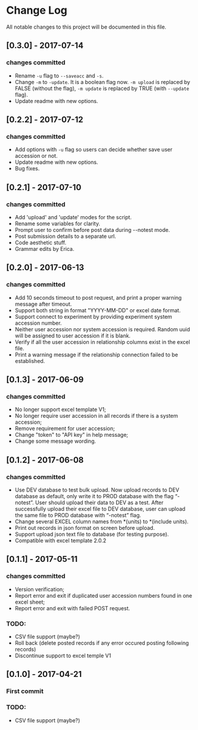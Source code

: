 # Change Log
All notable changes to this project will be documented in this file.

## [0.3.0] - 2017-07-14
### changes committed
* Rename ```-u``` flag to ```--saveacc``` and ```-s```.
* Change ```-m``` to ```-update```. It is a boolean flag now. ```-m upload``` is replaced by FALSE (without the flag), ```-m update``` is replaced by TRUE (with ```--update``` flag).
* Update readme with new options.

## [0.2.2] - 2017-07-12
### changes committed
* Add options with ```-u``` flag so users can decide whether save user accession or not.
* Update readme with new options.
* Bug fixes.

## [0.2.1] - 2017-07-10
### changes committed
* Add 'upload' and 'update' modes for the script.
* Rename some variables for clarity.
* Prompt user to confirm before post data during --notest mode.
* Post submission details to a separate url.
* Code aesthetic stuff.
* Grammar edits by Erica.

## [0.2.0] - 2017-06-13
### changes committed
* Add 10 seconds timeout to post request, and print a proper warning message after timeout.
* Support both string in format "YYYY-MM-DD" or excel date format.
* Support connect to experiment by providing experiment system accession number.
* Neither user accession nor system accession is required. Random uuid will be assigned to
user accession if it is blank.
* Verify if all the user accession in relationship columns exist in the
excel file.
* Print a warning message if the relationship connection failed to be
established.

## [0.1.3] - 2017-06-09
### changes committed
* No longer support excel template V1;
* No longer require user accession in all records if there is a system
accession;
* Remove requirement for user accession;
* Change "token" to "API key" in help message;
* Change some message wording.

## [0.1.2] - 2017-06-08
### changes committed
* Use DEV database to test bulk upload.
Now upload records to DEV database as default, only write it to PROD
database with the flag “-notest”. User should upload their data to DEV
as a test.  After successfully upload their excel file to DEV database,
user can upload the same file to PROD database with “-notest” flag.
* Change several EXCEL column names from *(units) to *(include units).
* Print out records in json format on screen before upload.
* Support upload json text file to database (for testing purpose).
* Compatible with excel template 2.0.2

## [0.1.1] - 2017-05-11
### changes committed
* Version verification;
* Report error and exit if duplicated user accession numbers found in one excel sheet;
* Report error and exit with failed POST request.
### TODO:
* CSV file support (maybe?)
* Roll back (delete posted records if any error occured posting following records)
* Discontinue support to excel temple V1

## [0.1.0] - 2017-04-21
### First commit
### TODO:
* CSV file support (maybe?)
